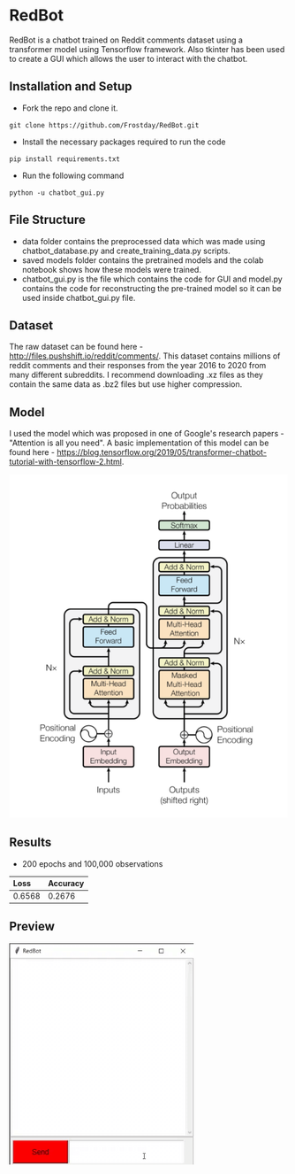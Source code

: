 # RedBot
RedBot is a chatbot trained on Reddit comments dataset using a transformer model using Tensorflow framework. Also tkinter has been used to create a GUI which allows the user to interact with the chatbot.

## Installation and Setup
* Fork the repo and clone it.
```
git clone https://github.com/Frostday/RedBot.git
```
* Install the necessary packages required to run the code
```
pip install requirements.txt
```
* Run the following command
```
python -u chatbot_gui.py
```

## File Structure
- data folder contains the preprocessed data which was made using chatbot_database.py and create_training_data.py scripts.
- saved models folder contains the pretrained models and the colab notebook shows how these models were trained.
- chatbot_gui.py is the file which contains the code for GUI and model.py contains the code for reconstructing the pre-trained model so it can be used inside chatbot_gui.py file.

## Dataset
The raw dataset can be found here - http://files.pushshift.io/reddit/comments/.
This dataset contains millions of reddit comments and their responses from the year 2016 to 2020 from many different subreddits. I recommend downloading .xz files as they contain the same data as .bz2 files but use higher compression.

## Model
I used the model which was proposed in one of Google's research papers - "Attention is all you need". A basic implementation of this model can be found here - https://blog.tensorflow.org/2019/05/transformer-chatbot-tutorial-with-tensorflow-2.html.

![](assets/model.png)

## Results

- 200 epochs and 100,000 observations

| Loss   | Accuracy |
|:-------|:---------|
| 0.6568 | 0.2676   |

## Preview

![](assets/chatbot.gif)